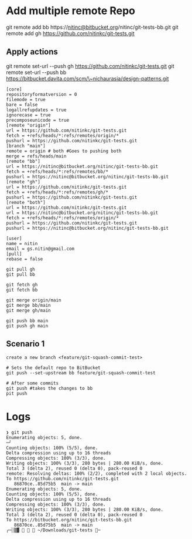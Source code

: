 # Add multiple remote Repo
git remote add bb https://nitinc@bitbucket.org/nitinc/git-tests-bb.git
git remote add gh https://github.com/nitinkc/git-tests.git

## Apply actions
git remote set-url --push gh https://github.com/nitinkc/git-tests.git
git remote set-url --push bb https://bitbucket.davita.com/scm/\~nichaurasia/design-patterns.git

```editorconfig
[core]
repositoryformatversion = 0
filemode = true
bare = false
logallrefupdates = true
ignorecase = true
precomposeunicode = true
[remote "origin"]
url = https://github.com/nitinkc/git-tests.git
fetch = +refs/heads/*:refs/remotes/origin/*
pushurl = https://github.com/nitinkc/git-tests.git
[branch "main"]
remote = origin # both #Goes to pushing both
merge = refs/heads/main
[remote "bb"]
url = https://nitinc@bitbucket.org/nitinc/git-tests-bb.git
fetch = +refs/heads/*:refs/remotes/bb/*
pushurl = https://nitinc@bitbucket.org/nitinc/git-tests-bb.git
[remote "gh"]
url = https://github.com/nitinkc/git-tests.git
fetch = +refs/heads/*:refs/remotes/gh/*
pushurl = https://github.com/nitinkc/git-tests.git
[remote "both"]
url = https://github.com/nitinkc/git-tests.git
url = https://nitinc@bitbucket.org/nitinc/git-tests-bb.git
fetch = +refs/heads/*:refs/remotes/origin/*
pushurl = https://github.com/nitinkc/git-tests.git
pushurl = https://nitinc@bitbucket.org/nitinc/git-tests-bb.git

[user]
name = nitin
email = gs.nitin@gmail.com
[pull]
rebase = false

```


```shell
git pull gh
git pull bb

git fetch gh
git fetch bb

git merge origin/main
git merge bb/main
git merge gh/main

git push bb main
git push gh main
```


## Scenario 1

```shell
create a new branch <feature/git-squash-commit-test>

# Sets the default repo to BitBucket
git push --set-upstream bb feature/git-squash-commit-test

# After some commits 
git push #takes the changes to bb
pit push 
```

# Logs
```log
❯ git push
Enumerating objects: 5, done.                                                                                    ─╯
Counting objects: 100% (5/5), done.
Delta compression using up to 16 threads
Compressing objects: 100% (3/3), done.
Writing objects: 100% (3/3), 280 bytes | 280.00 KiB/s, done.
Total 3 (delta 2), reused 0 (delta 0), pack-reused 0
remote: Resolving deltas: 100% (2/2), completed with 2 local objects.
To https://github.com/nitinkc/git-tests.git
   86870ce..85d75b5  main -> main
Enumerating objects: 5, done.
Counting objects: 100% (5/5), done.
Delta compression using up to 16 threads
Compressing objects: 100% (3/3), done.
Writing objects: 100% (3/3), 280 bytes | 280.00 KiB/s, done.
Total 3 (delta 2), reused 0 (delta 0), pack-reused 0
To https://bitbucket.org/nitinc/git-tests-bb.git
   86870ce..85d75b5  main -> main
╭─░▒▓    ~/Downloads/git-tests ─
```